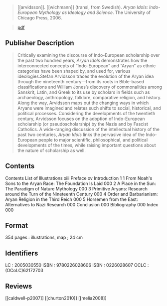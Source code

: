> [[arvidsson]]. 
> [[wichmann]] (transl, from Swedish).
> *Aryan Idols: Indo-European Mythology as Ideology and Science*. 
> The University of Chicago Press, 2006. 

> [pdf](a/s-arvidsson2006.pdf)

## Publisher Description
> Critically examining the discourse of Indo-European scholarship over the past two hundred years, _Aryan Idols_ demonstrates how the interconnected concepts of “Indo-European” and “Aryan” as ethnic categories have been shaped by, and used for, various ideologies.Stefan Arvidsson traces the evolution of the Aryan idea through the nineteenth century—from its roots in Bible-based classifications and William Jones’s discovery of commonalities among Sanskrit, Latin, and Greek to its use by scholars in fields such as archaeology, anthropology, folklore, comparative religion, and history. Along the way, Arvidsson maps out the changing ways in which Aryans were imagined and relates such shifts to social, historical, and political processes. Considering the developments of the twentieth century, Arvidsson focuses on the adoption of Indo-European scholarship (or pseudoscholarship) by the Nazis and by Fascist Catholics. A wide-ranging discussion of the intellectual history of the past two centuries, _Aryan Idols_ links the pervasive idea of the Indo-European people to major scientific, philosophical, and political developments of the times, while raising important questions about the nature of scholarship as well.

## Contents
Contents
List of Illustrations xiii
Preface xv
Introduction 1
1 From Noah's Sons to the Aryan Race: The Foundation Is Laid 000
2  A Place in the Sun: The Paradigm of Nature Mythology 000
3 Primitive Aryans: Research around the Turn of the Nineteenth Century 000
4 Order and Barbarianism: Aryan Religion in the Third Reich 000
5 Horsemen from the East: Alternatives to Nazi Research 000
Conclusion 000
Bibliography 000
Index 000

## Format
354 pages : illustrations, map ; 24 cm

## Identifiers
LC : 2005030550
ISBN : 9780226028606
ISBN : 0226028607
OCLC : (OCoLC)62172703

## Reviews
[[caldwell-p2007]]
[[churton2010]]
[[melia2008]]